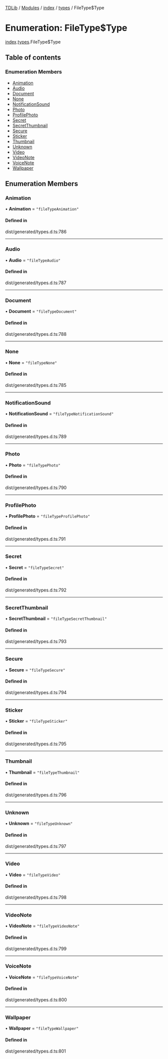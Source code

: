 [TDLib](../README.md) / [Modules](../modules.md) / [index](../modules/index.md) / [types](../modules/index.types.md) / FileType$Type

# Enumeration: FileType$Type

[index](../modules/index.md).[types](../modules/index.types.md).FileType$Type

## Table of contents

### Enumeration Members

- [Animation](index.types.FileType_Type.md#animation)
- [Audio](index.types.FileType_Type.md#audio)
- [Document](index.types.FileType_Type.md#document)
- [None](index.types.FileType_Type.md#none)
- [NotificationSound](index.types.FileType_Type.md#notificationsound)
- [Photo](index.types.FileType_Type.md#photo)
- [ProfilePhoto](index.types.FileType_Type.md#profilephoto)
- [Secret](index.types.FileType_Type.md#secret)
- [SecretThumbnail](index.types.FileType_Type.md#secretthumbnail)
- [Secure](index.types.FileType_Type.md#secure)
- [Sticker](index.types.FileType_Type.md#sticker)
- [Thumbnail](index.types.FileType_Type.md#thumbnail)
- [Unknown](index.types.FileType_Type.md#unknown)
- [Video](index.types.FileType_Type.md#video)
- [VideoNote](index.types.FileType_Type.md#videonote)
- [VoiceNote](index.types.FileType_Type.md#voicenote)
- [Wallpaper](index.types.FileType_Type.md#wallpaper)

## Enumeration Members

### Animation

• **Animation** = ``"fileTypeAnimation"``

#### Defined in

dist/generated/types.d.ts:786

___

### Audio

• **Audio** = ``"fileTypeAudio"``

#### Defined in

dist/generated/types.d.ts:787

___

### Document

• **Document** = ``"fileTypeDocument"``

#### Defined in

dist/generated/types.d.ts:788

___

### None

• **None** = ``"fileTypeNone"``

#### Defined in

dist/generated/types.d.ts:785

___

### NotificationSound

• **NotificationSound** = ``"fileTypeNotificationSound"``

#### Defined in

dist/generated/types.d.ts:789

___

### Photo

• **Photo** = ``"fileTypePhoto"``

#### Defined in

dist/generated/types.d.ts:790

___

### ProfilePhoto

• **ProfilePhoto** = ``"fileTypeProfilePhoto"``

#### Defined in

dist/generated/types.d.ts:791

___

### Secret

• **Secret** = ``"fileTypeSecret"``

#### Defined in

dist/generated/types.d.ts:792

___

### SecretThumbnail

• **SecretThumbnail** = ``"fileTypeSecretThumbnail"``

#### Defined in

dist/generated/types.d.ts:793

___

### Secure

• **Secure** = ``"fileTypeSecure"``

#### Defined in

dist/generated/types.d.ts:794

___

### Sticker

• **Sticker** = ``"fileTypeSticker"``

#### Defined in

dist/generated/types.d.ts:795

___

### Thumbnail

• **Thumbnail** = ``"fileTypeThumbnail"``

#### Defined in

dist/generated/types.d.ts:796

___

### Unknown

• **Unknown** = ``"fileTypeUnknown"``

#### Defined in

dist/generated/types.d.ts:797

___

### Video

• **Video** = ``"fileTypeVideo"``

#### Defined in

dist/generated/types.d.ts:798

___

### VideoNote

• **VideoNote** = ``"fileTypeVideoNote"``

#### Defined in

dist/generated/types.d.ts:799

___

### VoiceNote

• **VoiceNote** = ``"fileTypeVoiceNote"``

#### Defined in

dist/generated/types.d.ts:800

___

### Wallpaper

• **Wallpaper** = ``"fileTypeWallpaper"``

#### Defined in

dist/generated/types.d.ts:801
